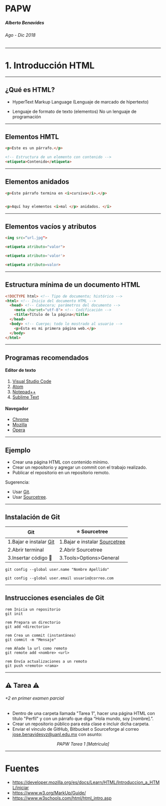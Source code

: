 <!-- $theme: default -->

PAPW
===

##### Alberto Benavides
###### Ago - Dic 2018

<!-- footer: Universidad Autónoma de Nuevo León | Facultad de Ciencias Físico Matemáticas | Multimedia y Animación Digital -->

---

# 1. Introducción HTML

---

## ¿Qué es HTML?

* HyperText Markup Language 
 	(Lenguaje de marcado de hipertexto)

* Lenguaje de formato de texto (elementos)
	No un lenguaje de programación

---

## Elementos HMTL

```html
<p>Este es un párrafo.</p>

<!-- Estructura de un elemento con contenido -->
<etiqueta>Contenido</etiqueta>
```
---

## Elementos anidados

```html
<p>Este párrafo termina en <i>cursiva</i>.</p>


<p>Aquí hay elementos <i>mal </p> anidados. </i>
```

---

## Elementos vacíos y atributos

```html
<img src=“url.jpg">

<etiqueta atributo="valor">

<etiqueta atributo='valor'>

<etiqueta atributo=valor>
```

---

## Estructura mínima de un documento HTML

```html
<!DOCTYPE html> <!-- Tipo de documento; histórico -->
<html> <!-- Inicio del documento HTML -->
  <head> <!-- Cabecera; parámetros del documento -->
	<meta charset="utf-8"> <!-- Codificación -->
	<title>Título de la página</title>
  </head> 
  <body> <!-- Cuerpo; todo lo mostrado al usuario -->
	<p>Esta es mi primera página web.</p>
  </body>
</html>
```

---

## Programas recomendados

#### Editor de texto
1. [Visual Studio Code](https://code.visualstudio.com/)
2. [Atom](https://atom.io/)
3. [Notepad++](https://notepad-plus-plus.org/download/v7.5.8.html)
4. [Sublime Text](https://www.sublimetext.com/)

#### Navegador
* [Chrome](https://www.google.com/chrome/)
* [Mozilla](https://www.mozilla.org/es-MX/firefox/new/)
* [Opera](https://www.opera.com/es-419)

---

## Ejemplo

* Crear una página HTML con contenido mínimo.
* Crear un repositorio y agregar un commit con el trabajo realizado.
* Publicar el repositorio en un repositorio remoto.

Sugerencia:
* Usar [Git](https://www.atlassian.com/git/tutorials/what-is-version-control).
* Usar [Sourcetree](https://sourcetree.com/).

---

## Instalación de Git

Git | :star: Sourcetree
---|---
1.Bajar e instalar [Git](https://gitforwindows.org/)| 1.Bajar e instalar [Sourcetree](https://www.sourcetreeapp.com/)
2.Abrir terminal | 2.Abrir Sourcetree
3.Insertar código  :small_red_triangle_down: | 3.Tools>Options>General


```git
git config --global user.name "Nombre Apellido" 

git config --global user.email usuario@correo.com
```

---

## Instrucciones esenciales de Git

```git
rem Inicia un repositorio
git init

rem Prepara un directorio
git add <directorio>

rem Crea un commit (instantánea)
git commit -m "Mensaje"

rem Añade la url como remoto
git remote add <nombre> <url>

rem Envía actualizaciones a un remoto
git push <remoto> <rama>
```

---

## :warning: Tarea :warning:
###### +2 en primer examen parcial

* Dentro de una carpeta llamada "Tarea 1", hacer una página HTML con título "Perfil" y con un párrafo que diga “Hola mundo, soy [nombre].”.
* Crear un repositorio público para esta clase e incluir dicha carpeta.
* Enviar el vínculo de GitHub, Bitbucket o Sourceforge al correo jose.benavidesvz@uanl.edu.mx con asunto:

<center><i>PAPW Tarea 1 [Matrícula]</i></center>

---

# Fuentes

* https://developer.mozilla.org/es/docs/Learn/HTML/Introduccion_a_HTML/iniciar 
* https://www.w3.org/MarkUp/Guide/ 
* https://www.w3schools.com/html/html_intro.asp 

